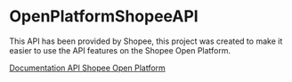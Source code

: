 # OpenPlatformShopeeAPI

This API has been provided by Shopee, this project was created to make it easier to use the API features on the Shopee Open Platform.

[Documentation API Shopee Open Platform](https://open.shopee.com/documents/v2/Introduction?module=87&type=2)